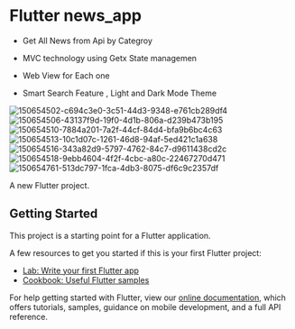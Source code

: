 # Flutter news_app
- Get All News from Api by Categroy
- MVC technology using Getx State managemen
- Web View for Each one

- Smart Search Feature , Light and Dark Mode Theme

![150654502-c694c3e0-3c51-44d3-9348-e761cb289df4](https://user-images.githubusercontent.com/78031951/150731814-9ddff247-0ba5-47a0-8fbd-174df50edab6.png)
![150654506-43137f9d-19f0-4d1b-806a-d239b473b195](https://user-images.githubusercontent.com/78031951/150731815-1f00bd5d-7018-4d9d-90cf-c52fb38a970c.png)
![150654510-7884a201-7a2f-44cf-84d4-bfa9b6bc4c63](https://user-images.githubusercontent.com/78031951/150731816-84ed23bb-7a96-47b0-9358-c85d04609ad9.png)
![150654513-10c1d07c-1261-46d8-94af-5ed421c1a638](https://user-images.githubusercontent.com/78031951/150731818-23af151c-1146-4ae8-a4a6-b651fbddc7ca.png)
![150654516-343a82d9-5797-4762-84c7-d9611438cd2c](https://user-images.githubusercontent.com/78031951/150731819-9cbaadd7-ebb8-4dc3-be5d-0ee7a00722ef.png)
![150654518-9ebb4604-4f2f-4cbc-a80c-22467270d471](https://user-images.githubusercontent.com/78031951/150731822-47aea802-4008-4c64-a459-34bba3090dd5.png)
![150654761-513dc797-1fca-4db3-8075-df6c9c2357df](https://user-images.githubusercontent.com/78031951/150731823-90e093f6-85a1-4a24-ad05-5fbeb361810b.jpg)



A new Flutter project.

## Getting Started

This project is a starting point for a Flutter application.

A few resources to get you started if this is your first Flutter project:

- [Lab: Write your first Flutter app](https://flutter.dev/docs/get-started/codelab)
- [Cookbook: Useful Flutter samples](https://flutter.dev/docs/cookbook)

For help getting started with Flutter, view our
[online documentation](https://flutter.dev/docs), which offers tutorials,
samples, guidance on mobile development, and a full API reference.
